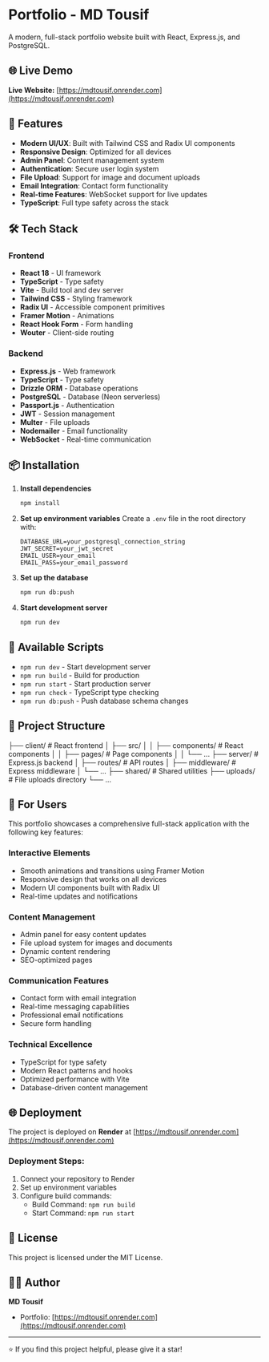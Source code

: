 # Portfolio - MD Tousif

A modern, full-stack portfolio website built with React, Express.js, and PostgreSQL.

## 🌐 Live Demo

**Live Website:** [https://mdtousif.onrender.com](https://mdtousif.onrender.com)

## 🚀 Features

- **Modern UI/UX**: Built with Tailwind CSS and Radix UI components
- **Responsive Design**: Optimized for all devices
- **Admin Panel**: Content management system
- **Authentication**: Secure user login system
- **File Upload**: Support for image and document uploads
- **Email Integration**: Contact form functionality
- **Real-time Features**: WebSocket support for live updates
- **TypeScript**: Full type safety across the stack

## 🛠️ Tech Stack

### Frontend
- **React 18** - UI framework
- **TypeScript** - Type safety
- **Vite** - Build tool and dev server
- **Tailwind CSS** - Styling framework
- **Radix UI** - Accessible component primitives
- **Framer Motion** - Animations
- **React Hook Form** - Form handling
- **Wouter** - Client-side routing

### Backend
- **Express.js** - Web framework
- **TypeScript** - Type safety
- **Drizzle ORM** - Database operations
- **PostgreSQL** - Database (Neon serverless)
- **Passport.js** - Authentication
- **JWT** - Session management
- **Multer** - File uploads
- **Nodemailer** - Email functionality
- **WebSocket** - Real-time communication

## 📦 Installation

1. **Install dependencies**
   ```bash
   npm install
   ```

2. **Set up environment variables**
   Create a `.env` file in the root directory with:
   ```env
   DATABASE_URL=your_postgresql_connection_string
   JWT_SECRET=your_jwt_secret
   EMAIL_USER=your_email
   EMAIL_PASS=your_email_password
   ```

3. **Set up the database**
   ```bash
   npm run db:push
   ```

4. **Start development server**
   ```bash
   npm run dev
   ```

## 🚀 Available Scripts

- `npm run dev` - Start development server
- `npm run build` - Build for production
- `npm run start` - Start production server
- `npm run check` - TypeScript type checking
- `npm run db:push` - Push database schema changes

## 📁 Project Structure



├── client/ # React frontend
│ ├── src/
│ │ ├── components/ # React components
│ │ ├── pages/ # Page components
│ │ └── ...
├── server/ # Express.js backend
│ ├── routes/ # API routes
│ ├── middleware/ # Express middleware
│ └── ...
├── shared/ # Shared utilities
├── uploads/ # File uploads directory
└── ...





## 🌟 For Users

This portfolio showcases a comprehensive full-stack application with the following key features:

### **Interactive Elements**
- Smooth animations and transitions using Framer Motion
- Responsive design that works on all devices
- Modern UI components built with Radix UI
- Real-time updates and notifications

### **Content Management**
- Admin panel for easy content updates
- File upload system for images and documents
- Dynamic content rendering
- SEO-optimized pages

### **Communication Features**
- Contact form with email integration
- Real-time messaging capabilities
- Professional email notifications
- Secure form handling

### **Technical Excellence**
- TypeScript for type safety
- Modern React patterns and hooks
- Optimized performance with Vite
- Database-driven content management

## 🌐 Deployment

The project is deployed on **Render** at [https://mdtousif.onrender.com](https://mdtousif.onrender.com)

### Deployment Steps:
1. Connect your repository to Render
2. Set up environment variables
3. Configure build commands:
   - Build Command: `npm run build`
   - Start Command: `npm run start`

## 📝 License

This project is licensed under the MIT License.

## 👨‍💻 Author

**MD Tousif**
- Portfolio: [https://mdtousif.onrender.com](https://mdtousif.onrender.com)

---

⭐ If you find this project helpful, please give it a star!
